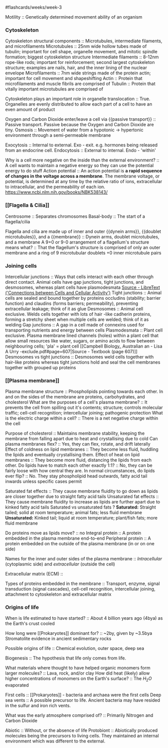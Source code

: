 #flashcards/weeks/week-3

Motility :: Genetically determined movement ability of an organism
### Cytoskeleton
Cytoskeleton structural components :: Microtubules, intermediate filaments, and microfilaments 
Microtubules :: 25nm wide hollow tubes made of tubulin; important for cell shape, organelle movement, and mitotic spindle formation; biggest cytoskeleton structure
Intermediate filaments :: 8-12nm rope-like rods; important for reinforcement; second largest cytoskeleton structure; examples are nails, hair, and the inner lining of the nuclear envelope
Microfilaments :: 7nm wide strings made of the protein actin; important for cell movement and shapeshifting
Actin :: Protein that microfilaments and muscle fibrils are comprised of
Tubulin :: Protein that vitally important microtubules are comprised of 

Cytoskeleton plays an important role in organelle translocation :: True. Organelles are evenly distributed to allow each part of a cell to have an even amount of product

Oxygen and Carbon Dioxide enter/leave a cell via {{passive transport}} :: Passive transport. Passive because the Oxygen and Carbon Dioxide are tiny.
Osmosis :: Movement of water from a hypotonic -> hypertonic environment through a semi-permeable membrane

Exocytosis :: Internal to external. Exo - exit. e.g. hormones being released from an endocrine cell.
Endocytosis :: External to internal. Endo - 'within'

Why is a cell more negative on the inside than the external environment? :: A cell wants to maintain a negative energy so they can use the potential energy to do stuff
Action potential :: An action potential is **a rapid sequence of changes in the voltage across a membrane**. The membrane voltage, or potential, is determined at any time by the relative ratio of ions, extracellular to intracellular, and the permeability of each ion.
https://www.ncbi.nlm.nih.gov/books/NBK538143/


### [[Flagella & Cilia]]
Centrosome :: Separates chromosomes
Basal-body :: The start of a flagella/cilia

Flagella and cilia are made up of inner and outer {{dynein arms}}, {{doublet microtubules}}, and a {{membrane}} :: Dynein arms, doublet microtubules, and a membrane
A 9+0 or 9-0 arrangement of a flagellum's structure means what? :: That the flagellum's structure is comprised of only an outer membrane and a ring of 9 microtubular doublets +0 inner microtubule pairs


### Joining cells
Intercellular junctions :: Ways that cells interact with each other through direct contact. Animal cells have gap junctions, tight junctions, and desmosomes, whereas plant cells have plasmodesmata [Source - LibreText ('Connections between Cells and Cellular Activity')](https://bio.libretexts.org/Bookshelves/Introductory_and_General_Biology/General_Biology_1e_(OpenStax)/2%3A_The_Cell/04%3A_Cell_Structure/4.6%3A__Connections_between_Cells_and_Cellular_Activities)
Tight junctions :: Animal cells are sealed and bound together by proteins occludins (stability; barrier function) and claudins (forms barriers; permeability), preventing extracellular leakage; think of it as glue
Desmosomes :: Animal cell exclusive. Welds cells together with lots of hair -like cadherin proteins, forming a stretchy sheet when multiple cells are welded; think of it as welding
Gap junctions :: A gap in a cell made of connexins used for transporting nutrients and energy between cells
Plasmodesmata :: Plant cell exclusive. Plasma membrane lined channels (holes) within a plant cell that allow small resources like water, sugars, or amino acids to flow between neighbouring cells; 'pla' = plant cell [[Campbell Biology_ Australian an - Lisa A Urry -exclude.pdf#page=607|Source - Textbook (page 607)]]
Desmosomes vs tight junctions :: Desmosomes weld cells together with hair-like proteins whereas tight junctions hold and seal the cell membranes together with grouped up proteins 

### [[Plasma membrane]]
Plasma membrane structure :: Phospholipids pointing towards each other. In and on the sides of the membrane are proteins, carbohydrates, and cholesterol
What are the purposes of a cell's plasma membrane? :: It prevents the cell from spilling out it's contents; structure; controls molecular traffic; cell-cell recognition; intercellular joining; pathogenic protection
What is the electric charge within a cell? :: There is a net negative charge within the cell

Purpose of cholesterol :: Maintains membrane stability, keeping the membrane from falling apart due to heat and crystallising due to cold
Can plasma membranes flex? :: Yes, they can flex, rotate, and drift laterally 
Effect of coldness on lipid membranes :: They become less fluid, huddling the lipids and eventually crystallising them. 
Effect of heat on lipid membranes :: They become more fluid, distancing the lipids from each other.
Do lipids have to match each other exactly 1:1? :: No, they can be fairly loose with 
how central they are.
In normal circumstances, do lipids ever flip? :: No. They stay phospholipid head outwards, fatty acid tail inwards unless specific cases permit

Saturated fat effects :: They cause membrane fluidity to go down as lipids are closer together due to straight fatty acid tails
Unsaturated fat effects :: They cause membrane fluidity to increase as lipids are further apart due to kinked fatty acid tails
Saturated vs unsaturated fats
?
**Saturated:** Straight tailed; solid at room temperature; animal fats; less fluid membrane
**Unsaturated:** Kinked tail; liquid at room temperature; plant/fish fats; more fluid membrane

Do proteins move as lipids move? :: no
Integral protein :: A protein embedded in the plasma membrane end-to-end
Peripheral protein :: A protein embedded on the outside of the plasma membrane (in or on one side)

Names for the inner and outer sides of the plasma membrane :: *Intracellular* (cytoplasmic side) and *extracellular* (outside the cell)
<!--SR:!2023-08-02,4,270-->

Extracellular matrix (ECM) :: 

Types of proteins embedded in the membrane :: Transport, enzyme, signal transduction (signal cascades), cell-cell recognition, intercellular joining, attachment to cytoskeleton and extracellular matrix


### Origins of life
When is life estimated to have started? :: About 4 billion years ago (4bya) as the Earth's crust cooled
<!--SR:!2023-08-02,4,270-->
How long were [[Prokaryotes]] dominant for? :: ~2by, given by ~3.5bya Stromatolite evidence in ancient sedimentary rocks
<!--SR:!2023-08-02,4,270-->
Possible origins of life :: Chemical evolution, outer space, deep sea

Biogenesis :: The hypothesis that life only comes from life.

What materials where thought to have helped organic monomers form larger molecules? :: Lava, rock, and/or clay
How did heat (likely) allow higher concentrations of monomers on the Earth's surface? :: The $H_{2}O$ evaporated 
<!--SR:!2023-08-02,4,270-->
First cells :: [[Prokaryotes]] - bacteria and archaea were the first cells
Deep sea vents :: A possible precursor to life. Ancient bacteria may have resided in the sulfur and iron rich vents.
<!--SR:!2023-08-01,3,250-->
What was the early atmosphere comprised of? :: Primarily Nitrogen and Carbon Dioxide

Abiotic :: Without, or the absence of life
Protobiont :: Abiotically produced molecules being the precursors to living cells. They maintained an internal environment which was different to the external.
